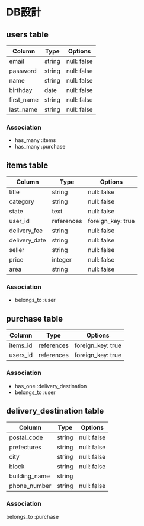# DB設計

## users table

| Column             | Type                | Options                 |
|--------------------|---------------------|-------------------------|
| email              | string              | null: false             |
| password           | string              | null: false             |
| name               | string              | null: false             |
| birthday           | date                | null: false             |
| first_name         | string              | null: false             |
| last_name          | string              | null: false             |

### Association

* has_many :items
* has_many :purchase

## items table

| Column                              | Type       | Options           |
|-------------------------------------|------------|-------------------|
| title                               | string     | null: false       |
| category                            | string     | null: false       |
| state                               | text       | null: false       |
| user_id                             | references | foreign_key: true |
| delivery_fee                        | string     | null: false       |
| delivery_date                       | string     | null: false       |
| seller                              | string     | null: false       |
| price                               | integer    | null: false       |
| area                                | string     | null: false       |


### Association

- belongs_to :user

## purchase table

| Column                    | Type       | Options           |
|---------------------------|------------|-------------------|
| items_id                  | references | foreign_key: true |
| users_id                  | references | foreign_key: true |

### Association

- has_one :delivery_destination
- belongs_to :user

## delivery_destination table

| Column                    | Type       | Options           |
|---------------------------|------------|-------------------|
| postal_code               | string     | null: false       |
| prefectures               | string     | null: false       |
| city                      | string     | null: false       |
| block                     | string     | null: false       |
| building_name             | string     |                   |
| phone_number              | string     | null: false       |

### Association

belongs_to :purchase